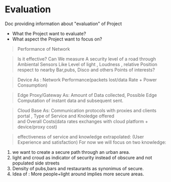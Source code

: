 # Evaluation

Doc providing information about "evaluation" of Project

- What the Project want to evaluate?
- What aspect the Project want to focus on?

> Performance of Network 

> Is it effective? Can We measure A security level of a road through Ambiental Sensors Like Level of light , 
Loudness , relative Position respect to nearby Bar,pubs, Disco and others Points of interests?

> Device As : Network Performance(packets lost/data Rate + Power Consumption)

> Edge Proxy/Gateway As: Amount of Data collected, Possible Edge Computation of instant data and subsequent sent.

>Cloud Base As:  Communication protocols with proxies and clients portal , Type of Service and Knoledge offered  
and Overall Costs(data rates exchanges with cloud platform + device/proxy cost)

> effectiveness of service and knowledge extrapolated:
(User Experience and satisfaction)
For now we will focus on two knowledge: 
1.  we want to create a secure path through an urban area.
2. light and croud as indicator of security instead of obscure and not populated side streets
3. Density of pubs,bars and restaurants as synonimus of secure.
4. Idea of :  More people+light around implies  more secure areas.
